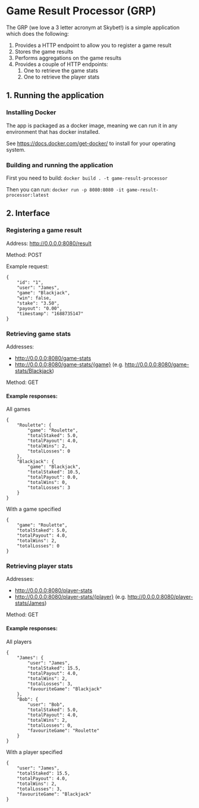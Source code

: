 # Game Result Processor (GRP)

The GRP (we love a 3 letter acronym at Skybet!) is a simple application which does the following:
1. Provides a HTTP endpoint to allow you to register a game result
2. Stores the game results 
3. Performs aggregations on the game results
4. Provides a couple of HTTP endpoints:
    1. One to retrieve the game stats
    2. One to retrieve the player stats

## 1. Running the application

### Installing Docker

The app is packaged as a docker image, meaning we can run it in any environment that has docker installed.

See https://docs.docker.com/get-docker/ to install for your operating system.

### Building and running the application

First you need to build:
`docker build . -t game-result-processor`

Then you can run:
`docker run -p 8080:8080 -it game-result-processor:latest`

## 2. Interface

### Registering a game result

Address: http://0.0.0.0:8080/result

Method: POST

Example request:
```
{
    "id": "1",
    "user": "James",
    "game": "Blackjack",
    "win": false,
    "stake": "3.50",
    "payout": "0.00",
    "timestamp": "1688735147"
}
```

### Retrieving game stats

Addresses: 
- http://0.0.0.0:8080/game-stats
- http://0.0.0.0:8080/game-stats/{game} (e.g. http://0.0.0.0:8080/game-stats/Blackjack)

Method: GET

#### Example responses:
All games
```
{
    "Roulette": {
        "game": "Roulette",
        "totalStaked": 5.0,
        "totalPayout": 4.0,
        "totalWins": 2,
        "totalLosses": 0
    },
    "Blackjack": {
        "game": "Blackjack",
        "totalStaked": 10.5,
        "totalPayout": 0.0,
        "totalWins": 0,
        "totalLosses": 3
    }
}
```

With a game specified
```
{
    "game": "Roulette",
    "totalStaked": 5.0,
    "totalPayout": 4.0,
    "totalWins": 2,
    "totalLosses": 0
}
```

### Retrieving player stats

Addresses:
- http://0.0.0.0:8080/player-stats
- http://0.0.0.0:8080/player-stats/{player} (e.g. http://0.0.0.0:8080/player-stats/James)

Method: GET

#### Example responses:

All players 
```
{
    "James": {
        "user": "James",
        "totalStaked": 15.5,
        "totalPayout": 4.0,
        "totalWins": 2,
        "totalLosses": 3,
        "favouriteGame": "Blackjack"
    },
    "Bob": {
        "user": "Bob",
        "totalStaked": 5.0,
        "totalPayout": 4.0,
        "totalWins": 2,
        "totalLosses": 0,
        "favouriteGame": "Roulette"
    }
}
```

With a player specified
```
{
    "user": "James",
    "totalStaked": 15.5,
    "totalPayout": 4.0,
    "totalWins": 2,
    "totalLosses": 3,
    "favouriteGame": "Blackjack"
}
```
